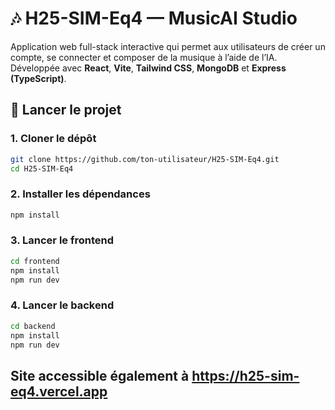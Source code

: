 # 🎶 H25-SIM-Eq4 — MusicAI Studio

Application web full-stack interactive qui permet aux utilisateurs de créer un compte, se connecter et composer de la musique à l’aide de l’IA. Développée avec **React**, **Vite**, **Tailwind CSS**, **MongoDB** et **Express (TypeScript)**.

## 🚀 Lancer le projet

### 1. Cloner le dépôt

```bash
git clone https://github.com/ton-utilisateur/H25-SIM-Eq4.git
cd H25-SIM-Eq4
```

### 2. Installer les dépendances

```bash
npm install
```

### 3. Lancer le frontend

```bash
cd frontend
npm install
npm run dev
```

### 4. Lancer le backend

```bash
cd backend
npm install
npm run dev
```

## Site accessible également à https://h25-sim-eq4.vercel.app
